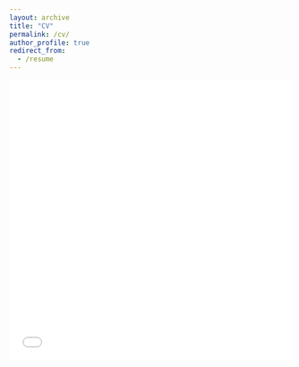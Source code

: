 ```yaml
---
layout: archive
title: "CV"
permalink: /cv/
author_profile: true
redirect_from:
  - /resume
---
```


<iframe src="/files/CV_YoonwonJung_231010.pdf" width="100%" height="500" frameborder="no" border="0" marginwidth="0" marginheight="0"></iframe>
